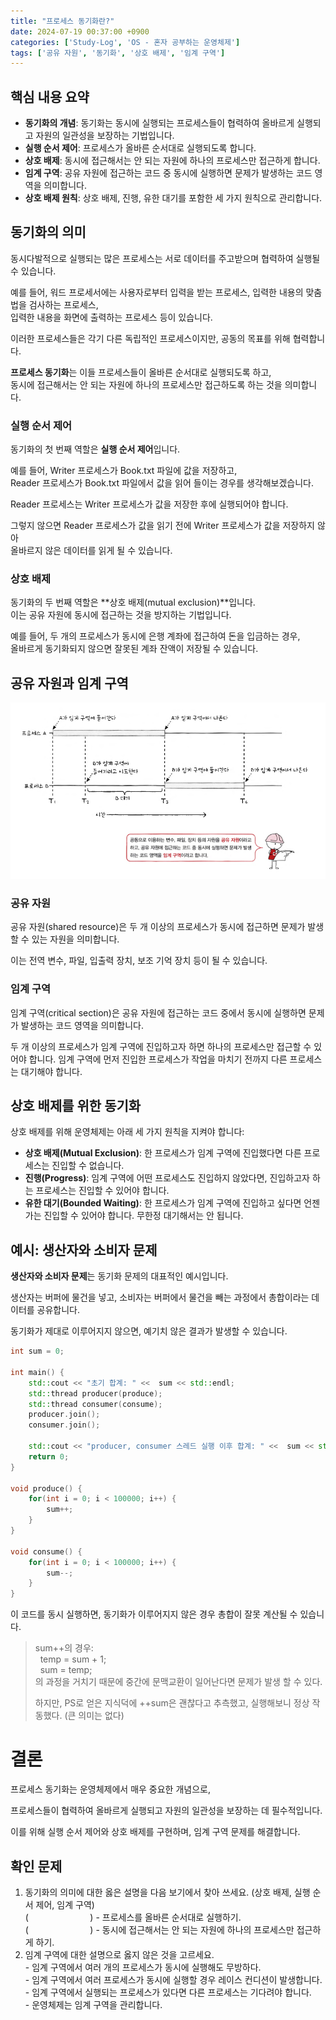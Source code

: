 ```yaml
---
title: "프로세스 동기화란?"
date: 2024-07-19 00:37:00 +0900
categories: ['Study-Log', 'OS - 혼자 공부하는 운영체제']
tags: ['공유 자원', '동기화', '상호 배제', '임계 구역']
---
```



## 핵심 내용 요약

-   **동기화의 개념**: 동기화는 동시에 실행되는 프로세스들이 협력하여 올바르게 실행되고 자원의 일관성을 보장하는 기법입니다.
-   **실행 순서 제어**: 프로세스가 올바른 순서대로 실행되도록 합니다.
-   **상호 배제**: 동시에 접근해서는 안 되는 자원에 하나의 프로세스만 접근하게 합니다.
-   **임계 구역**: 공유 자원에 접근하는 코드 중 동시에 실행하면 문제가 발생하는 코드 영역을 의미합니다.
-   **상호 배제 원칙**: 상호 배제, 진행, 유한 대기를 포함한 세 가지 원칙으로 관리합니다.

## 동기화의 의미

동시다발적으로 실행되는 많은 프로세스는 서로 데이터를 주고받으며 협력하여 실행될 수 있습니다.

예를 들어, 워드 프로세서에는 사용자로부터 입력을 받는 프로세스, 입력한 내용의 맞춤법을 검사하는 프로세스,  
입력한 내용을 화면에 출력하는 프로세스 등이 있습니다.

이러한 프로세스들은 각기 다른 독립적인 프로세스이지만, 공동의 목표를 위해 협력합니다.

**프로세스 동기화**는 이들 프로세스들이 올바른 순서대로 실행되도록 하고,  
동시에 접근해서는 안 되는 자원에 하나의 프로세스만 접근하도록 하는 것을 의미합니다.

### 실행 순서 제어

동기화의 첫 번째 역할은 **실행 순서 제어**입니다.

예를 들어, Writer 프로세스가 Book.txt 파일에 값을 저장하고,  
Reader 프로세스가 Book.txt 파일에서 값을 읽어 들이는 경우를 생각해보겠습니다.

Reader 프로세스는 Writer 프로세스가 값을 저장한 후에 실행되어야 합니다.

그렇지 않으면 Reader 프로세스가 값을 읽기 전에 Writer 프로세스가 값을 저장하지 않아  
올바르지 않은 데이터를 읽게 될 수 있습니다.

### 상호 배제

동기화의 두 번째 역할은 **상호 배제(mutual exclusion)**입니다.  
이는 공유 자원에 동시에 접근하는 것을 방지하는 기법입니다.

예를 들어, 두 개의 프로세스가 동시에 은행 계좌에 접근하여 돈을 입금하는 경우,  
올바르게 동기화되지 않으면 잘못된 계좌 잔액이 저장될 수 있습니다.

## 공유 자원과 임계 구역

![](assets/img/20240719/1.png)

### 공유 자원

공유 자원(shared resource)은 두 개 이상의 프로세스가 동시에 접근하면 문제가 발생할 수 있는 자원을 의미합니다.

이는 전역 변수, 파일, 입출력 장치, 보조 기억 장치 등이 될 수 있습니다.

### 임계 구역

임계 구역(critical section)은 공유 자원에 접근하는 코드 중에서 동시에 실행하면 문제가 발생하는 코드 영역을 의미합니다.

두 개 이상의 프로세스가 임계 구역에 진입하고자 하면 하나의 프로세스만 접근할 수 있어야 합니다. 임계 구역에 먼저 진입한 프로세스가 작업을 마치기 전까지 다른 프로세스는 대기해야 합니다.

## 상호 배제를 위한 동기화

상호 배제를 위해 운영체제는 아래 세 가지 원칙을 지켜야 합니다:

-   **상호 배제(Mutual Exclusion)**: 한 프로세스가 임계 구역에 진입했다면 다른 프로세스는 진입할 수 없습니다.
-   **진행(Progress)**: 임계 구역에 어떤 프로세스도 진입하지 않았다면, 진입하고자 하는 프로세스는 진입할 수 있어야 합니다.
-   **유한 대기(Bounded Waiting)**: 한 프로세스가 임계 구역에 진입하고 싶다면 언젠가는 진입할 수 있어야 합니다. 무한정 대기해서는 안 됩니다.

## 예시: 생산자와 소비자 문제

**생산자와 소비자 문제**는 동기화 문제의 대표적인 예시입니다.

생산자는 버퍼에 물건을 넣고, 소비자는 버퍼에서 물건을 빼는 과정에서 총합이라는 데이터를 공유합니다.

동기화가 제대로 이루어지지 않으면, 예기치 않은 결과가 발생할 수 있습니다.

```cpp
int sum = 0;

int main() {
    std::cout << "초기 합계: " <<  sum << std::endl;
    std::thread producer(produce);
    std::thread consumer(consume);
    producer.join();
    consumer.join();
   
    std::cout << "producer, consumer 스레드 실행 이후 합계: " <<  sum << std::endl;
    return 0;
}

void produce() {
    for(int i = 0; i < 100000; i++) {
        sum++;
    }
}

void consume() {
    for(int i = 0; i < 100000; i++) {
        sum--;
    }
}
```

이 코드를 동시 실행하면, 동기화가 이루어지지 않은 경우 총합이 잘못 계산될 수 있습니다.

> sum++의 경우:  
>   temp = sum + 1;  
>   sum = temp;  
> 의 과정을 거치기 때문에 중간에 문맥교환이 일어난다면 문제가 발생 할 수 있다.  
>   
> 하지만, PS로 얻은 지식덕에 ++sum은 괜찮다고 추측했고, 실행해보니 정상 작동했다. (큰 의미는 없다)

# 결론

프로세스 동기화는 운영체제에서 매우 중요한 개념으로,

프로세스들이 협력하여 올바르게 실행되고 자원의 일관성을 보장하는 데 필수적입니다.

이를 위해 실행 순서 제어와 상호 배제를 구현하며, 임계 구역 문제를 해결합니다.

## 확인 문제

1.  동기화의 의미에 대한 옳은 설명을 다음 보기에서 찾아 쓰세요. (상호 배제, 실행 순서 제어, 임계 구역)  
    (                         ) - 프로세스를 올바른 순서대로 실행하기.  
    (                         ) - 동시에 접근해서는 안 되는 자원에 하나의 프로세스만 접근하게 하기.
2.  임계 구역에 대한 설명으로 옳지 않은 것을 고르세요.  
    \- 임계 구역에서 여러 개의 프로세스가 동시에 실행해도 무방하다.  
    \- 임계 구역에서 여러 프로세스가 동시에 실행할 경우 레이스 컨디션이 발생합니다.  
    \- 임계 구역에서 실행되는 프로세스가 있다면 다른 프로세스는 기다려야 합니다.  
    \- 운영체제는 임계 구역을 관리합니다.
